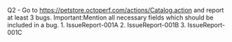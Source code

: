 Q2 - Go to https://petstore.octoperf.com/actions/Catalog.action and report at
least 3 bugs. Important:Mention all necessary fields which should be included in
a bug.
    1. IssueReport-001A
    2. IssueReport-001B
    3. IssueReport-001C
